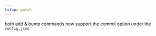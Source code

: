 ```yaml
---
lvlup: patch
---
```


both add & bump commands now support the commit option under the `config.json`
